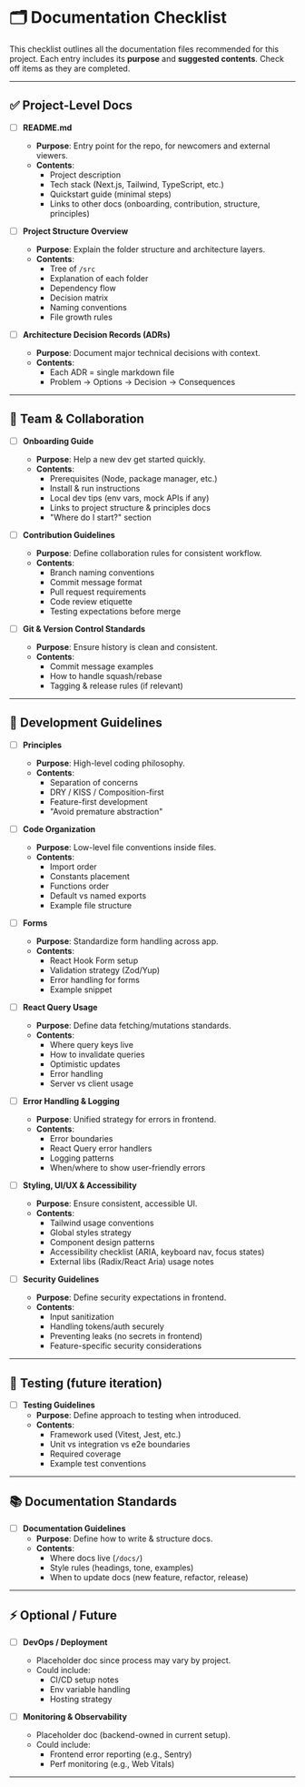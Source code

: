 # 🗂️ Documentation Checklist

This checklist outlines all the documentation files recommended for this project.
Each entry includes its **purpose** and **suggested contents**.
Check off items as they are completed.

---

## ✅ Project-Level Docs

- [ ] **README.md**
  - **Purpose**: Entry point for the repo, for newcomers and external viewers.
  - **Contents**:
    - Project description
    - Tech stack (Next.js, Tailwind, TypeScript, etc.)
    - Quickstart guide (minimal steps)
    - Links to other docs (onboarding, contribution, structure, principles)

- [ ] **Project Structure Overview**
  - **Purpose**: Explain the folder structure and architecture layers.
  - **Contents**:
    - Tree of `/src`
    - Explanation of each folder
    - Dependency flow
    - Decision matrix
    - Naming conventions
    - File growth rules

- [ ] **Architecture Decision Records (ADRs)**
  - **Purpose**: Document major technical decisions with context.
  - **Contents**:
    - Each ADR = single markdown file
    - Problem → Options → Decision → Consequences

---

## 👥 Team & Collaboration

- [ ] **Onboarding Guide**
  - **Purpose**: Help a new dev get started quickly.
  - **Contents**:
    - Prerequisites (Node, package manager, etc.)
    - Install & run instructions
    - Local dev tips (env vars, mock APIs if any)
    - Links to project structure & principles docs
    - "Where do I start?" section

- [ ] **Contribution Guidelines**
  - **Purpose**: Define collaboration rules for consistent workflow.
  - **Contents**:
    - Branch naming conventions
    - Commit message format
    - Pull request requirements
    - Code review etiquette
    - Testing expectations before merge

- [ ] **Git & Version Control Standards**
  - **Purpose**: Ensure history is clean and consistent.
  - **Contents**:
    - Commit message examples
    - How to handle squash/rebase
    - Tagging & release rules (if relevant)

---

## 🧭 Development Guidelines

- [ ] **Principles**
  - **Purpose**: High-level coding philosophy.
  - **Contents**:
    - Separation of concerns
    - DRY / KISS / Composition-first
    - Feature-first development
    - "Avoid premature abstraction"

- [ ] **Code Organization**
  - **Purpose**: Low-level file conventions inside files.
  - **Contents**:
    - Import order
    - Constants placement
    - Functions order
    - Default vs named exports
    - Example file structure

- [ ] **Forms**
  - **Purpose**: Standardize form handling across app.
  - **Contents**:
    - React Hook Form setup
    - Validation strategy (Zod/Yup)
    - Error handling for forms
    - Example snippet

- [ ] **React Query Usage**
  - **Purpose**: Define data fetching/mutations standards.
  - **Contents**:
    - Where query keys live
    - How to invalidate queries
    - Optimistic updates
    - Error handling
    - Server vs client usage

- [ ] **Error Handling & Logging**
  - **Purpose**: Unified strategy for errors in frontend.
  - **Contents**:
    - Error boundaries
    - React Query error handlers
    - Logging patterns
    - When/where to show user-friendly errors

- [ ] **Styling, UI/UX & Accessibility**
  - **Purpose**: Ensure consistent, accessible UI.
  - **Contents**:
    - Tailwind usage conventions
    - Global styles strategy
    - Component design patterns
    - Accessibility checklist (ARIA, keyboard nav, focus states)
    - External libs (Radix/React Aria) usage notes

- [ ] **Security Guidelines**
  - **Purpose**: Define security expectations in frontend.
  - **Contents**:
    - Input sanitization
    - Handling tokens/auth securely
    - Preventing leaks (no secrets in frontend)
    - Feature-specific security considerations

---

## 🧪 Testing (future iteration)

- [ ] **Testing Guidelines**
  - **Purpose**: Define approach to testing when introduced.
  - **Contents**:
    - Framework used (Vitest, Jest, etc.)
    - Unit vs integration vs e2e boundaries
    - Required coverage
    - Example test conventions

---

## 📚 Documentation Standards

- [ ] **Documentation Guidelines**
  - **Purpose**: Define how to write & structure docs.
  - **Contents**:
    - Where docs live (`/docs/`)
    - Style rules (headings, tone, examples)
    - When to update docs (new feature, refactor, release)

---

## ⚡ Optional / Future

- [ ] **DevOps / Deployment**
  - Placeholder doc since process may vary by project.
  - Could include:
    - CI/CD setup notes
    - Env variable handling
    - Hosting strategy

- [ ] **Monitoring & Observability**
  - Placeholder doc (backend-owned in current setup).
  - Could include:
    - Frontend error reporting (e.g., Sentry)
    - Perf monitoring (e.g., Web Vitals)

---
